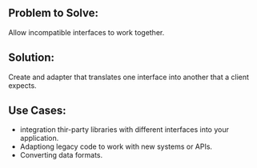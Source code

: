## Problem to Solve:
Allow incompatible interfaces to work together.

## Solution:
Create and adapter that translates one interface into another that a client expects.

## Use Cases:
- integration thir-party libraries with different interfaces into your application.
- Adaptiong legacy code to work with new systems or APIs.
 - Converting data formats.
